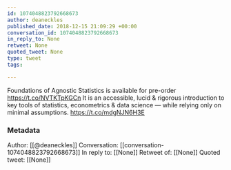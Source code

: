 ```yaml
---
id: 1074048823792668673
author: deaneckles
published_date: 2018-12-15 21:09:29 +00:00
conversation_id: 1074048823792668673
in_reply_to: None
retweet: None
quoted_tweet: None
type: tweet
tags:

---
```


Foundations of Agnostic Statistics is available for pre-order
https://t.co/NVTKTpKGCn
It is an accessible, lucid &amp; rigorous introduction to key tools of statistics, econometrics &amp; data science — while relying only on minimal assumptions. https://t.co/mdgNJN6H3E

### Metadata

Author: [[@deaneckles]]
Conversation: [[conversation-1074048823792668673]]
In reply to: [[None]]
Retweet of: [[None]]
Quoted tweet: [[None]]
